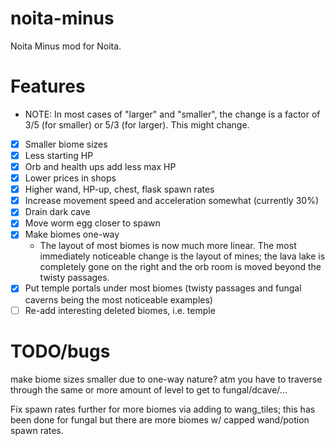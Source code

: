 # noita-minus
Noita Minus mod for Noita.

# Features

* NOTE: In most cases of "larger" and "smaller", the change is a factor of 3/5 (for smaller) or 5/3 (for larger). This might change.

- [x] Smaller biome sizes
- [x] Less starting HP
- [x] Orb and health ups add less max HP
- [x] Lower prices in shops
- [x] Higher wand, HP-up, chest, flask spawn rates
- [x] Increase movement speed and acceleration somewhat (currently 30%)
- [x] Drain dark cave
- [x] Move worm egg closer to spawn
- [x] Make biomes one-way
    - The layout of most biomes is now much more linear. The most immediately noticeable change is the layout of mines; the lava lake is completely gone on the right and the orb room is moved beyond the twisty passages. 
- [x] Put temple portals under most biomes (twisty passages and fungal caverns being the most noticeable examples)
- [ ] Re-add interesting deleted biomes, i.e. temple

# TODO/bugs

make biome sizes smaller due to one-way nature? atm you have to traverse through the same or more amount of level to get to fungal/dcave/...

Fix spawn rates further for more biomes via adding to wang_tiles; this has been done for fungal but there are more biomes w/ capped wand/potion spawn rates.